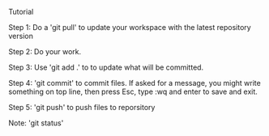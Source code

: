 Tutorial

Step 1: 
Do a 'git pull' to update your workspace 
with the latest repository version

Step 2: 
Do your work.
 
Step 3:
Use 'git add .' to to update what will be committed.

Step 4: 
'git commit' to commit files. If asked for a message, 
you might write something on top line, then press
Esc, type :wq and enter to save and exit.

Step 5: 
'git push' to push files to reporsitory

Note: 'git status'

